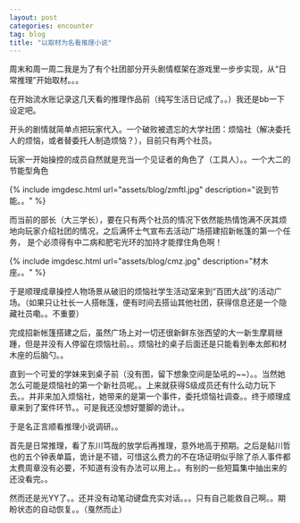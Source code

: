 ```yaml
---
layout: post
categories: encounter
tag: blog
title: "以取材为名看推理小说"
---
```


周末和周一周二我是为了有个社团部分开头剧情框架在游戏里一步步实现，从“日常推理”开始取材。。。

<!--more-->

在开始流水账记录这几天看的推理作品前（纯写生活日记成了。。）我还是bb一下设定吧。

开头的剧情就简单点把玩家代入。一个破败被遗忘的大学社团：烦恼社（解决委托人的烦恼，或者替委托人制造烦恼？），目前只有两个社员。

玩家一开始操控的成员自然就是充当一个见证者的角色了（工具人）。。一个大二的节能型角色

{% include imgdesc.html url="assets/blog/zmftl.jpg" description="说到节能。。" %}

而当前的部长（大三学长），要在只有两个社员的情况下依然能热情饱满不厌其烦地向玩家介绍社团的情况，之后满怀士气宣布去活动广场搭建招新帐篷的第一个任务，
是个必须得有中二病和肥宅光环的加持才能撑住角色啊！

{% include imgdesc.html url="assets/blog/cmz.jpg" description="材木座。。" %}

于是顺理成章操控人物场景从破旧的烦恼社学生活动室来到“百团大战”的活动广场。（如果只让社长一人搭帐篷，便有时间去搭讪其他社团，获得信息还是一个隐藏社员嘞。。不重要）

完成招新帐篷搭建之后，虽然广场上对一切还很新鲜东张西望的大一新生摩肩继踵，但是并没有人停留在烦恼社前。。烦恼社的桌子后面还是只能看到奉太郎和材木座的后脑勺。。

直到一个可爱的学妹来到桌子前（没有图，留下想象空间是坠吼的~~）。。当然她怎么可能是烦恼社的第一个新社员呢。。上来就获得S级成员还有什么动力玩下去。。并非来加入烦恼社，她带来的是第一个事件，委托烦恼社调查。。终于顺理成章来到了案件环节。。可是我还没想好蹩脚的诡计。。

于是名正言顺看推理小说调研。。

首先是日常推理，看了东川笃哉的放学后再推理，意外地高于预期。之后是鲇川哲也的五个钟表单篇，诡计是不错，可惜这么费力的不在场证明似乎除了杀人事件都太费周章没有必要，不知道有没有办法可以用上。。有别的一些短篇集中抽出来的还没看完。。

然而还是光YY了。。还并没有动笔动键盘充实对话。。。只有自己能救自己啊。。期盼状态的自动恢复。。（戛然而止）
